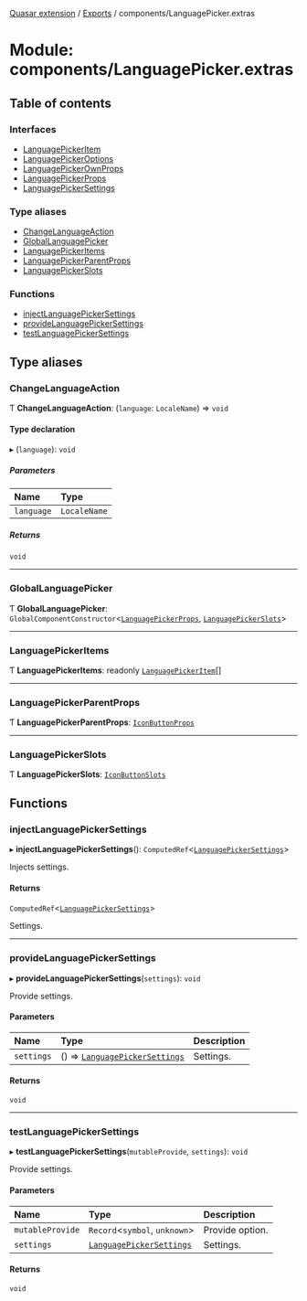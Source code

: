 [Quasar extension](../index.md) / [Exports](../modules.md) / components/LanguagePicker.extras

# Module: components/LanguagePicker.extras

## Table of contents

### Interfaces

- [LanguagePickerItem](../interfaces/components_LanguagePicker_extras.LanguagePickerItem.md)
- [LanguagePickerOptions](../interfaces/components_LanguagePicker_extras.LanguagePickerOptions.md)
- [LanguagePickerOwnProps](../interfaces/components_LanguagePicker_extras.LanguagePickerOwnProps.md)
- [LanguagePickerProps](../interfaces/components_LanguagePicker_extras.LanguagePickerProps.md)
- [LanguagePickerSettings](../interfaces/components_LanguagePicker_extras.LanguagePickerSettings.md)

### Type aliases

- [ChangeLanguageAction](components_LanguagePicker_extras.md#changelanguageaction)
- [GlobalLanguagePicker](components_LanguagePicker_extras.md#globallanguagepicker)
- [LanguagePickerItems](components_LanguagePicker_extras.md#languagepickeritems)
- [LanguagePickerParentProps](components_LanguagePicker_extras.md#languagepickerparentprops)
- [LanguagePickerSlots](components_LanguagePicker_extras.md#languagepickerslots)

### Functions

- [injectLanguagePickerSettings](components_LanguagePicker_extras.md#injectlanguagepickersettings)
- [provideLanguagePickerSettings](components_LanguagePicker_extras.md#providelanguagepickersettings)
- [testLanguagePickerSettings](components_LanguagePicker_extras.md#testlanguagepickersettings)

## Type aliases

### ChangeLanguageAction

Ƭ **ChangeLanguageAction**: (`language`: `LocaleName`) => `void`

#### Type declaration

▸ (`language`): `void`

##### Parameters

| Name | Type |
| :------ | :------ |
| `language` | `LocaleName` |

##### Returns

`void`

___

### GlobalLanguagePicker

Ƭ **GlobalLanguagePicker**: `GlobalComponentConstructor`<[`LanguagePickerProps`](../interfaces/components_LanguagePicker_extras.LanguagePickerProps.md), [`LanguagePickerSlots`](components_LanguagePicker_extras.md#languagepickerslots)\>

___

### LanguagePickerItems

Ƭ **LanguagePickerItems**: readonly [`LanguagePickerItem`](../interfaces/components_LanguagePicker_extras.LanguagePickerItem.md)[]

___

### LanguagePickerParentProps

Ƭ **LanguagePickerParentProps**: [`IconButtonProps`](../interfaces/components_IconButton_extras.IconButtonProps.md)

___

### LanguagePickerSlots

Ƭ **LanguagePickerSlots**: [`IconButtonSlots`](components_IconButton_extras.md#iconbuttonslots)

## Functions

### injectLanguagePickerSettings

▸ **injectLanguagePickerSettings**(): `ComputedRef`<[`LanguagePickerSettings`](../interfaces/components_LanguagePicker_extras.LanguagePickerSettings.md)\>

Injects settings.

#### Returns

`ComputedRef`<[`LanguagePickerSettings`](../interfaces/components_LanguagePicker_extras.LanguagePickerSettings.md)\>

Settings.

___

### provideLanguagePickerSettings

▸ **provideLanguagePickerSettings**(`settings`): `void`

Provide settings.

#### Parameters

| Name | Type | Description |
| :------ | :------ | :------ |
| `settings` | () => [`LanguagePickerSettings`](../interfaces/components_LanguagePicker_extras.LanguagePickerSettings.md) | Settings. |

#### Returns

`void`

___

### testLanguagePickerSettings

▸ **testLanguagePickerSettings**(`mutableProvide`, `settings`): `void`

Provide settings.

#### Parameters

| Name | Type | Description |
| :------ | :------ | :------ |
| `mutableProvide` | `Record`<`symbol`, `unknown`\> | Provide option. |
| `settings` | [`LanguagePickerSettings`](../interfaces/components_LanguagePicker_extras.LanguagePickerSettings.md) | Settings. |

#### Returns

`void`
